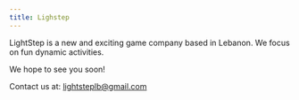 ```yaml
---
title: Lighstep
---
```


LightStep is a new and exciting game company based in Lebanon. We focus on fun dynamic activities.

We hope to see you soon!

Contact us at: lightsteplb@gmail.com
